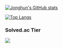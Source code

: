 
<!--
**chjh6107/chjh6107** is a ✨ _special_ ✨ repository because its `README.md` (this file) appears on your GitHub profile.

Here are some ideas to get you started:

- 🔭 I’m currently working on ...
- 🌱 I’m currently learning ...
- 👯 I’m looking to collaborate on ...
- 🤔 I’m looking for help with ...
- 💬 Ask me about ...
- 📫 How to reach me: ...
- 😄 Pronouns: ...
- ⚡ Fun fact: ...
-->



[![Jonghun's GitHub stats](https://github-readme-stats.vercel.app/api?username=chjh6107&theme=radical)](https://github.com/anuraghazra/github-readme-stats)

[![Top Langs](https://github-readme-stats.vercel.app/api/top-langs/?username=chjh6107)](https://github.com/anuraghazra/github-readme-stats)
### Solved.ac Tier
<img src="http://mazassumnida.wtf/api/v2/generate_badge?boj=k6186&cache=c">
